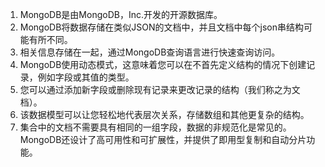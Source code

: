 1. MongoDB是由MongoDB，Inc.开发的开源数据库。
2. MongoDB将数据存储在类似JSON的文档中，并且文档中每个json串结构可能有所不同。
3. 相关信息存储在一起，通过MongoDB查询语言进行快速查询访问。 
4. MongoDB使用动态模式，这意味着您可以在不首先定义结构的情况下创建记录，例如字段或其值的类型。
5. 您可以通过添加新字段或删除现有记录来更改记录的结构（我们称之为文档）。
6. 该数据模型可以让您轻松地代表层次关系，存储数组和其他更复杂的结构。
7. 集合中的文档不需要具有相同的一组字段，数据的非规范化是常见的。 MongoDB还设计了高可用性和可扩展性，并提供了即用型复制和自动分片功能。